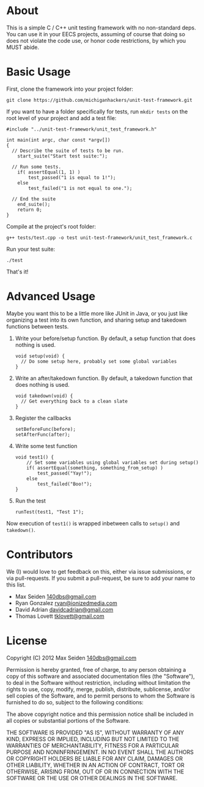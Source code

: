 # About
This is a simple C / C++ unit testing framework with no non-standard deps. You 
can use it in your EECS projects, assuming of course that doing so does not 
violate the code use, or honor code restrictions, by which you MUST abide.

# Basic Usage
First, clone the framework into your project folder:

    git clone https://github.com/michiganhackers/unit-test-framework.git

If you want to have a folder specifically for tests, run `mkdir tests` on the root level of your project and add a test file:

    #include "../unit-test-framework/unit_test_framework.h"
    
    int main(int argc, char const *argv[])
    {
      // Describe the suite of tests to be run.
        start_suite("Start test suite:");
        
      // Run some tests.
	    if( assertEqual(1, 1) )
		    test_passed("1 is equal to 1!");
	    else
		    test_failed("1 is not equal to one.");
        
      // End the suite
	    end_suite();
	    return 0;
    }
    
Compile at the project's root folder:

    g++ tests/test.cpp -o test unit-test-framework/unit_test_framework.c

Run your test suite:

    ./test
    
That's it!

# Advanced Usage
Maybe you want this to be a little more like JUnit in Java, or you just like organizing a test into its own function, and sharing setup and takedown functions between tests. 

1. Write your before/setup function. By default, a setup function that does nothing is used.

    ```
    void setup(void) {
      // Do some setup here, probably set some global variables
    }
    ```

2. Write an after/takedown function. By default, a takedown function that does nothing is used.

    ```
    void takedown(void) {
      // Get everything back to a clean slate
    }
    ```

3. Register the callbacks

    ```
    setBeforeFunc(before);
    setAfterFunc(after);
    ```

4. Write some test function

    ```
    void test1() {
        // Set some variables using global variables set during setup()
        if( assertEqual(something, something_from_setup) )
            test_passed("Yay!");
        else
            test_failed("Boo!");
    }
    ```

5. Run the test

    ```
    runTest(test1, "Test 1");
    ```

Now execution of `test1()` is wrapped inbetween calls to `setup()` and `takedown()`.


# Contributors
We (I) would love to get feedback on this, either via issue submissions, or via
pull-requests. If you submit a pull-request, be sure to add your name to this 
list. 

+ Max Seiden <140dbs@gmail.com>
+ Ryan Gonzalez <ryan@ionizedmedia.com>
+ David Adrian <davidcadrian@gmail.com>
+ Thomas Lovett <tklovett@gmail.com>

# License
Copyright (C) 2012 Max Seiden <140dbs@gmail.com>

Permission is hereby granted, free of charge, to any person obtaining a copy of 
this software and associated documentation files (the "Software"), to deal in 
the Software without restriction, including without limitation the rights to 
use, copy, modify, merge, publish, distribute, sublicense, and/or sell copies 
of the Software, and to permit persons to whom the Software is furnished to do 
so, subject to the following conditions:

The above copyright notice and this permission notice shall be included in all 
copies or substantial portions of the Software.

THE SOFTWARE IS PROVIDED "AS IS", WITHOUT WARRANTY OF ANY KIND, EXPRESS OR 
IMPLIED, INCLUDING BUT NOT LIMITED TO THE WARRANTIES OF MERCHANTABILITY, 
FITNESS FOR A PARTICULAR PURPOSE AND NONINFRINGEMENT. IN NO EVENT SHALL THE 
AUTHORS OR COPYRIGHT HOLDERS BE LIABLE FOR ANY CLAIM, DAMAGES OR OTHER 
LIABILITY, WHETHER IN AN ACTION OF CONTRACT, TORT OR OTHERWISE, ARISING FROM, 
OUT OF OR IN CONNECTION WITH THE SOFTWARE OR THE USE OR OTHER DEALINGS IN THE 
SOFTWARE.
